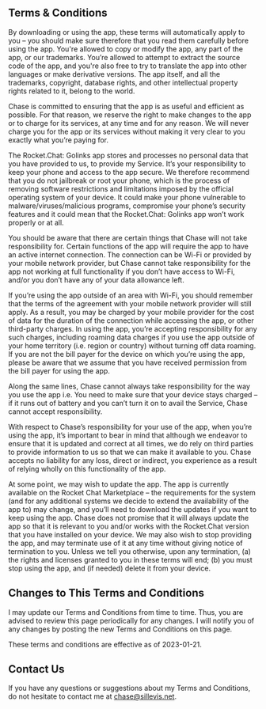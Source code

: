 ## Terms & Conditions

By downloading or using the app, these terms will automatically apply to you – you should make sure therefore that you read them carefully before using the app. You're allowed to copy or modify the app, any part of the app, or our trademarks. You’re allowed to attempt to extract the source code of the app, and you're also free to try to translate the app into other languages or make derivative versions. The app itself, and all the trademarks, copyright, database rights, and other intellectual property rights related to it, belong to the world.

Chase is committed to ensuring that the app is as useful and efficient as possible. For that reason, we reserve the right to make changes to the app or to charge for its services, at any time and for any reason. We will never charge you for the app or its services without making it very clear to you exactly what you’re paying for.

The Rocket.Chat: Golinks app stores and processes no personal data that you have provided to us, to provide my Service. It’s your responsibility to keep your phone and access to the app secure. We therefore recommend that you do not jailbreak or root your phone, which is the process of removing software restrictions and limitations imposed by the official operating system of your device. It could make your phone vulnerable to malware/viruses/malicious programs, compromise your phone’s security features and it could mean that the Rocket.Chat: Golinks app won’t work properly or at all.

You should be aware that there are certain things that Chase will not take responsibility for. Certain functions of the app will require the app to have an active internet connection. The connection can be Wi-Fi or provided by your mobile network provider, but Chase cannot take responsibility for the app not working at full functionality if you don’t have access to Wi-Fi, and/or you don’t have any of your data allowance left.

If you’re using the app outside of an area with Wi-Fi, you should remember that the terms of the agreement with your mobile network provider will still apply. As a result, you may be charged by your mobile provider for the cost of data for the duration of the connection while accessing the app, or other third-party charges. In using the app, you’re accepting responsibility for any such charges, including roaming data charges if you use the app outside of your home territory (i.e. region or country) without turning off data roaming. If you are not the bill payer for the device on which you’re using the app, please be aware that we assume that you have received permission from the bill payer for using the app.

Along the same lines, Chase cannot always take responsibility for the way you use the app i.e. You need to make sure that your device stays charged – if it runs out of battery and you can’t turn it on to avail the Service, Chase cannot accept responsibility.

With respect to Chase’s responsibility for your use of the app, when you’re using the app, it’s important to bear in mind that although we endeavor to ensure that it is updated and correct at all times, we do rely on third parties to provide information to us so that we can make it available to you. Chase accepts no liability for any loss, direct or indirect, you experience as a result of relying wholly on this functionality of the app.

At some point, we may wish to update the app. The app is currently available on the Rocket Chat Marketplace – the requirements for the system (and for any additional systems we decide to extend the availability of the app to) may change, and you’ll need to download the updates if you want to keep using the app. Chase does not promise that it will always update the app so that it is relevant to you and/or works with the Rocket.Chat version that you have installed on your device. We may also wish to stop providing the app, and may terminate use of it at any time without giving notice of termination to you. Unless we tell you otherwise, upon any termination, (a) the rights and licenses granted to you in these terms will end; (b) you must stop using the app, and (if needed) delete it from your device.

## Changes to This Terms and Conditions

I may update our Terms and Conditions from time to time. Thus, you are advised to review this page periodically for any changes. I will notify you of any changes by posting the new Terms and Conditions on this page.

These terms and conditions are effective as of 2023-01-21.

## Contact Us

If you have any questions or suggestions about my Terms and Conditions, do not hesitate to contact me at chase@sillevis.net.
